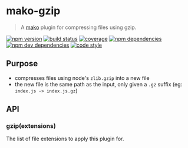 # mako-gzip

> A [mako][mako] plugin for compressing files using gzip.

[![npm version][npm-badge]][npm]
[![build status][travis-badge]][travis]
[![coverage][coveralls-badge]][coveralls]
[![npm dependencies][david-badge]][david]
[![npm dev dependencies][david-dev-badge]][david-dev]
[![code style][standard-badge]][standard]

## Purpose

 - compresses files using node's `zlib.gzip` into a new file
 - the new file is the same path as the input, only given a `.gz` suffix (eg: `index.js -> index.js.gz`)

## API

### gzip(extensions)

The list of file extensions to apply this plugin for.


[mako]: https://github.com/makojs/core
[coveralls]: https://coveralls.io/github/makojs/gzip
[coveralls-badge]: https://img.shields.io/coveralls/makojs/gzip.svg
[david]: https://david-dm.org/makojs/gzip
[david-badge]: https://img.shields.io/david/makojs/gzip.svg
[david-dev]: https://david-dm.org/makojs/gzip#info=devDependencies
[david-dev-badge]: https://img.shields.io/david/dev/makojs/gzip.svg
[npm]: https://www.npmjs.com/package/mako-gzip
[npm-badge]: https://img.shields.io/npm/v/mako-gzip.svg
[standard]: http://standardjs.com/
[standard-badge]: https://img.shields.io/badge/code%20style-standard-brightgreen.svg
[travis]: https://travis-ci.org/makojs/gzip
[travis-badge]: https://img.shields.io/travis/makojs/gzip.svg
